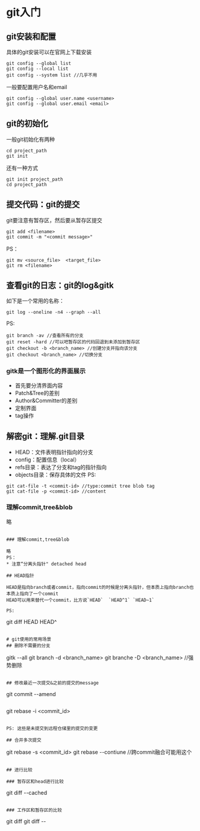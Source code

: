 

# git入门

## git安装和配置
具体的git安装可以在官网上下载安装
```
git config --global list
git config --local list
git config --system list //几乎不用
```

一般要配置用户名和email
```
git config --global user.name <username>
git config --global user.email <email>
```

## git的初始化
一般git初始化有两种
```
cd project_path
git init
```
还有一种方式
```
git init project_path
cd project_path
```

## 提交代码：git的提交
git要注意有暂存区，然后要从暂存区提交
```
git add <filename>
git commit -m "<commit message>"
```

PS：
```
git mv <source_file>  <target_file>
git rm <filename>
```

## 查看git的日志：git的log&gitk
如下是一个常用的名称：
```
git log --oneline -n4 --graph --all
```
PS:
```
git branch -av //查看所有的分支 
git reset -hard //可以吧暂存区的代码回退到未添加到暂存区
git checkout -b <branch_name> //创建分支并指向该分支
git checkout <branch_name> //切换分支
```

### gitk是一个图形化的界面展示

* 首先要分清界面内容
* Patch&Tree的差别
* Author&Committer的差别
* 定制界面
* tag操作


## 解密git：理解.git目录

* HEAD：文件表明指针指向的分支
* config：配置信息（local）
* refs目录：表达了分支和tag的指针指向
* objects目录：保存具体的文件
PS:
```
git cat-file -t <commit-id> //type:commit tree blob tag
git cat-file -p <commit-id> //content
```

### 理解commit,tree&blob

略

```

### 理解commit,tree&blob

略
PS：
* 注意“分离头指针" detached head

## HEAD指针

HEAD是指向branch或者commit，指向commit的时候是分离头指针，但本质上指向branch也本质上指向了一个commit
HEAD可以用来替代一个commit，比方说`HEAD`  `HEAD^1` `HEAD~1`

PS:
```
git diff HEAD HEAD^
```

# git使用的常用场景
## 删除不需要的分支
```
gitk --all
git branch -d <branch_name>
git branche -D <branch_name> //强势删除
```

## 修改最近一次提交&之前的提交的message
```
git commit --amend
```

```
git rebase -i <commit_id>
```

PS: 这些是未提交到远程仓储里的提交的变更

## 合并多次提交
```
git rebase -s <commit_id>
git rebase --contiune //跨commit融合可能用这个
```

## 进行比较

### 暂存区和head进行比较
```
git diff --cached
```

### 工作区和暂存区的比较
```
git diff
git diff -- <filename>
```
